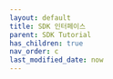 ```yaml
---
layout: default
title: SDK 인터페이스
parent: SDK Tutorial
has_children: true
nav_order: c
last_modified_date: now
---
```



